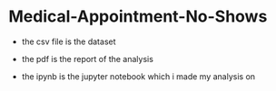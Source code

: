 # Medical-Appointment-No-Shows


- the csv file is the dataset

- the pdf is the report of the analysis

- the ipynb is the jupyter notebook which i made my analysis on
